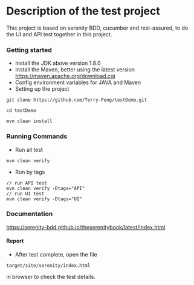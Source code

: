 # Description of the test project
This project is based on serenity BDD, cucumber and rest-assured, to do the UI and API test together in this project.  
### Getting started
- Install the JDK above version 1.8.0
- Install the Maven, better using the latest version https://maven.apache.org/download.cgi 
- Config environment variables for JAVA and Maven
- Setting up the project
```
git clone https://github.com/Terry-Feng/testDemo.git
```
```
cd testDemo
```
```
mvn clean install
```

### Running Commands

- Run all test 
```
mvn clean verify
```
- Run by tags
```
// run API test
mvn clean verify -Dtags="API"
// run UI test
mvn clean verify -Dtags="UI"
```

### Documentation
https://serenity-bdd.github.io/theserenitybook/latest/index.html 


#### Report
- After test complete, open the file 
```
target/site/serenity/index.html
```
in browser to check the test details.
